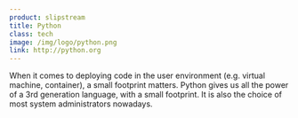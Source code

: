 ```yaml
---
product: slipstream
title: Python
class: tech
image: /img/logo/python.png
link: http://python.org
---
```


When it comes to deploying code in the user environment (e.g. virtual machine, container), a small footprint matters. Python gives us all the power of a 3rd generation language, with a small footprint.  It is also the choice of most system administrators nowadays.

